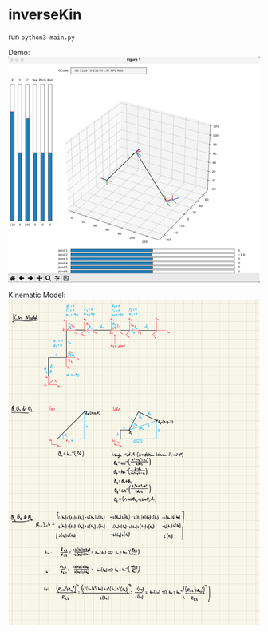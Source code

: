 # inverseKin
 
run ```python3 main.py```

Demo:<br>
![](https://raw.githubusercontent.com/jyjblrd/inverseKin/main/demo.gif)

Kinematic Model:
![](https://github.com/jyjblrd/inverseKin/blob/main/kinematic-model.jpg)

